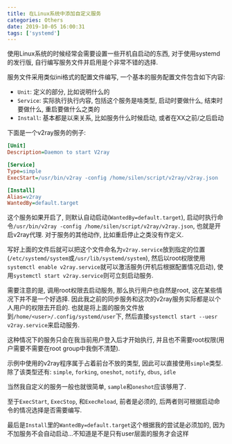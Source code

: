 ```yaml
---
title: 在Linux系统中添加自定义服务
categories: Others
date: 2019-10-05 16:00:31
tags: ['systemd']
---
```


使用Linux系统的时候经常会需要设置一些开机自启动的东西, 对于使用systemd的发行版, 自行编写服务文件并启用是个非常不错的选择.

<!-- 摘要部分 -->
<!-- more -->

服务文件采用类似ini格式的配置文件编写, 一个基本的服务配置文件包含如下内容:

- `Unit`: 定义的部分, 比如说明什么的
- `Service`: 实际执行执行内容, 包括这个服务是啥类型, 启动时要做什么, 结束时要做什么, 重启要做什么之类的
- `Install`: 基本都是以来关系, 比如服务什么时候启动, 或者在XX之前/之后启动

下面是一个v2ray服务的例子:

```ini
[Unit]
Description=Daemon to start V2ray

[Service]
Type=simple
ExecStart=/usr/bin/v2ray -config /home/silen/script/v2ray/v2ray.json

[Install]
Alias=v2ray
WantedBy=default.target
```

这个服务如果开启了, 则默认自动启动(`WantedBy=default.target`), 启动时执行命令`/usr/bin/v2ray -config /home/silen/script/v2ray/v2ray.json`, 也就是开启v2ray代理. 对于服务的其他动作, 比如重启停止之类没有作定义.

写好上面的文件后就可以把这个文件命名为`v2ray.service`放到指定的位置(`/etc/systemd/system`或`/usr/lib/systemd/system`), 然后以root权限使用`systemctl enable v2ray.service`就可以激活服务(开机后根据配置情况启动), 使用`systemctl start v2ray.service`则可立刻启动服务.

需要注意的是, 调用root权限去启动服务, 那么执行用户也自然是root, 这在某些情况下并不是一个好选择. 因此我之前的同步服务和这次的v2ray服务实际都是以个人用户的权限去开启的. 也就是将上面的服务文件放到`/home/<user>/.config/systemd/user`下, 然后直接`systemctl start --uesr v2ray.service`来启动服务.

这种情况下的服务只会在我当前用户登入后才开始执行, 并且也不需要root权限(用户需要不需要在root group中我倒不清楚).

示例中使用的v2ray程序属于占着前台不放的类型, 因此可以直接使用`simple`类型. 除了该类型还有: `simple`, `forking`, `oneshot`, `notify`, `dbus`, `idle`

当然我自定义的服务一般也就很简单, `sample`和`oneshot`应该够用了.

至于`ExecStart`, `ExecStop`, 和`ExecReload`, 前者是必须的, 后两者则可根据启动命令的情况选择是否需要编写.

最后是`Install`里的`WantedBy=default.target`这个根据我的尝试是必须加的, 因为不加服务不会自动启动...不知道是不是只有user层面的服务才会这样